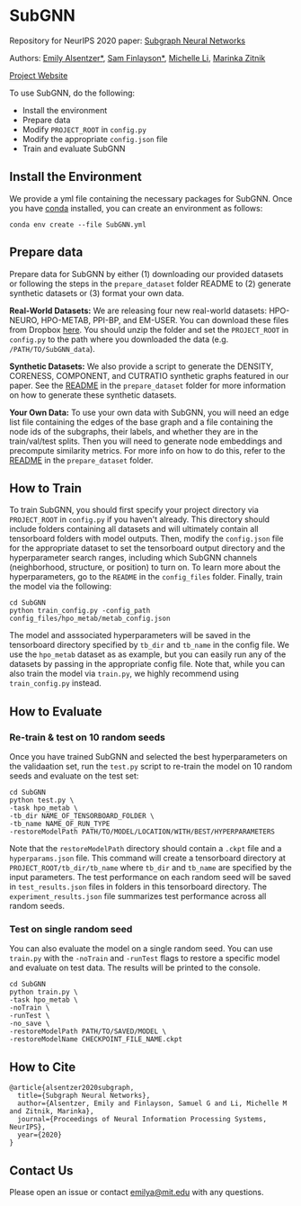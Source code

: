 # SubGNN
Repository for NeurIPS 2020 paper: [Subgraph Neural Networks](https://arxiv.org/abs/2006.10538)

Authors: [Emily Alsentzer*](https://emilyalsentzer.github.io/), [Sam Finlayson*](https://sgfin.github.io/), [Michelle Li](https://scholar.harvard.edu/michelleli), [Marinka Zitnik](https://zitniklab.hms.harvard.edu/)

[Project Website](https://zitniklab.hms.harvard.edu/projects/SubGNN/)

To use SubGNN, do the following:

- Install the environment
- Prepare data
- Modify `PROJECT_ROOT` in `config.py`
- Modify the appropriate `config.json` file
- Train and evaluate SubGNN

## Install the Environment
We provide a yml file containing the necessary packages for SubGNN. Once you have [conda](https://docs.anaconda.com/anaconda/install/) installed, you can create an environment as follows:
```
conda env create --file SubGNN.yml 
```
## Prepare data
Prepare data for SubGNN by either (1) downloading our provided datasets or following the steps in the `prepare_dataset` folder README to (2) generate synthetic datasets or (3) format your own data.

**Real-World Datasets:** We are releasing four new real-world datasets: HPO-NEURO, HPO-METAB, PPI-BP, and EM-USER. You can download these files from Dropbox [here](https://www.dropbox.com/sh/zv7gw2bqzqev9yn/AACR9iR4Ok7f9x1fIAiVCdj3a?dl=0). You should unzip the folder and set the `PROJECT_ROOT` in `config.py` to the path where you downloaded the data (e.g. `/PATH/TO/SubGNN_data`). 

**Synthetic Datasets:** We also provide a script to generate the DENSITY, CORENESS, COMPONENT, and CUTRATIO synthetic graphs featured in our paper. See the [README](https://github.com/mims-harvard/SubGNN/tree/main/prepare_dataset#prepare-dataset) in the `prepare_dataset` folder for more information on how to generate these synthetic datasets.

**Your Own Data:** To use your own data with SubGNN, you will need an edge list file containing the edges of the base graph and a file containing the node ids of the subgraphs, their labels, and whether they are in the train/val/test splits. Then you will need to generate node embeddings and precompute similarity metrics. For more info on how to do this, refer to the [README](https://github.com/mims-harvard/SubGNN/tree/main/prepare_dataset#prepare-dataset) in the `prepare_dataset` folder.

## How to Train
To train SubGNN, you should first specify your project directory via `PROJECT_ROOT` in `config.py` if you haven't already. This directory should include folders containing all datasets and will ultimately contain all tensorboard folders with model outputs. Then, modify the `config.json` file for the appropriate dataset to set the tensorboard output directory and the hyperparameter search ranges, including which SubGNN channels (neighborhood, structure, or position) to turn on.  To learn more about the hyperparameters, go to the `README` in the `config_files` folder. Finally, train the model via the following: 

```
cd SubGNN
python train_config.py -config_path config_files/hpo_metab/metab_config.json
```

The model and asssociated hyperparameters will be saved in the tensorboard directory specified by `tb_dir` and `tb_name` in the config file. We use the `hpo_metab` dataset as as example, but you can easily run any of the datasets by passing in the appropriate config file. Note that, while you can also train the model via `train.py`, we highly recommend using `train_config.py` instead.

## How to Evaluate

### Re-train & test on 10 random seeds

Once you have trained SubGNN and selected the best hyperparameters on the validaation set, run the `test.py` script to re-train the model on 10 random seeds and evaluate on the test set:

```
cd SubGNN
python test.py \
-task hpo_metab \
-tb_dir NAME_OF_TENSORBOARD_FOLDER \
-tb_name NAME_OF_RUN_TYPE
-restoreModelPath PATH/TO/MODEL/LOCATION/WITH/BEST/HYPERPARAMETERS
```

Note that the `restoreModelPath` directory should contain a `.ckpt` file and a `hyperparams.json` file. This command will create a tensorboard directory at `PROJECT_ROOT/tb_dir/tb_name` where `tb_dir` and `tb_name` are specified by the input parameters. The test performance on each random seed will be saved in `test_results.json` files in folders in this tensorboard directory. The `experiment_results.json` file summarizes test performance across all random seeds.

### Test on single random seed

You can also evaluate the model on a single random seed. You can use `train.py` with the `-noTrain` and `-runTest` flags to restore a specific model and evaluate on test data. The results will be printed to the console.

```
cd SubGNN
python train.py \
-task hpo_metab \
-noTrain \
-runTest \
-no_save \ 
-restoreModelPath PATH/TO/SAVED/MODEL \ 
-restoreModelName CHECKPOINT_FILE_NAME.ckpt
```

## How to Cite
```
@article{alsentzer2020subgraph,
  title={Subgraph Neural Networks},
  author={Alsentzer, Emily and Finlayson, Samuel G and Li, Michelle M and Zitnik, Marinka},
  journal={Proceedings of Neural Information Processing Systems, NeurIPS},
  year={2020}
}
```

## Contact Us
Please open an issue or contact emilya@mit.edu with any questions.
